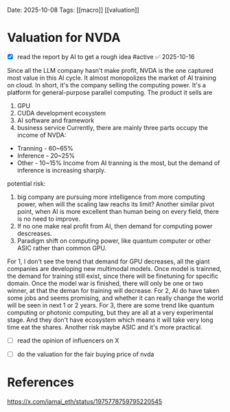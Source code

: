 Date: 2025-10-08
Tags: [[macro]] [[valuation]]

# Valuation for NVDA

- [x] read the report by AI to get a rough idea #active ✅ 2025-10-16

Since all the LLM company hasn't make profit, NVDA is the one captured most value in this AI cycle. It almost monopolizes the market of AI training on cloud. In short, it's the company selling the computing power. It's a platform for general-purpose parallel computing. The product it sells are
1. GPU
2. CUDA development ecosystem
3. AI software and framework
4. business service
Currently, there are mainly three parts occupy the income of NVDA:
- Tranning - 60~65%
- Inference - 20~25%
- Other - 10~15%
Income from AI tranning is the most, but the demand of inference is increasing sharply.

potential risk:
1. big company are pursuing more intelligence from more computing power, when will the scaling law reachs its limit? Another similar pivot point, when AI is more excellent than human being on every field, there is no need to improve.
2. If no one make real profit from AI, then demand for computing power descreases.
3. Paradigm shift on computing power, like quantum computer or other ASIC rather than common GPU.

For 1, I don't see the trend that demand for GPU decreases, all the giant companies are developing new multimodal models. Once model is trainned, the demand for training still exist, since there will be finetuning for specific domain. Once the model war is finished, there will only be one or two winner, at that the deman for training will decrease.
For 2, AI do have taken some jobs and seems promising, and whether it can really change the world will be seen in next 1 or 2 years.
For 3, there are some trend like quantum computing or photonic computing, but they are all at a very experimental stage. And they don't have ecosystem which means it will take very long time eat the shares. Another risk maybe ASIC and it's more practical.

- [ ] read the opinion of influencers on X


- [ ] do the valuation for the fair buying price of nvda




# References
https://x.com/iamai_eth/status/1975778759795220545